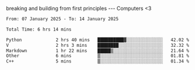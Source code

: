 breaking and building from first principles --- Computers <3

<!--START_SECTION:waka-->

```txt
From: 07 January 2025 - To: 14 January 2025

Total Time: 6 hrs 14 mins

Python             2 hrs 40 mins   ██████████▓░░░░░░░░░░░░░░   42.02 %
V                  2 hrs 3 mins    ████████░░░░░░░░░░░░░░░░░   32.32 %
Markdown           1 hr 22 mins    █████▒░░░░░░░░░░░░░░░░░░░   21.64 %
Other              6 mins          ▒░░░░░░░░░░░░░░░░░░░░░░░░   01.81 %
C++                5 mins          ▒░░░░░░░░░░░░░░░░░░░░░░░░   01.34 %
```

<!--END_SECTION:waka-->
